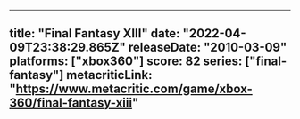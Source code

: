 
---
title: "Final Fantasy XIII"
date: "2022-04-09T23:38:29.865Z"
releaseDate: "2010-03-09"
platforms: ["xbox360"]
score: 82
series: ["final-fantasy"]
metacriticLink: "https://www.metacritic.com/game/xbox-360/final-fantasy-xiii"
---

